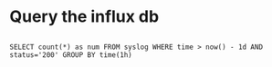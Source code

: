 # Query the influx db


## 


```
SELECT count(*) as num FROM syslog WHERE time > now() - 1d AND status='200' GROUP BY time(1h)

```
